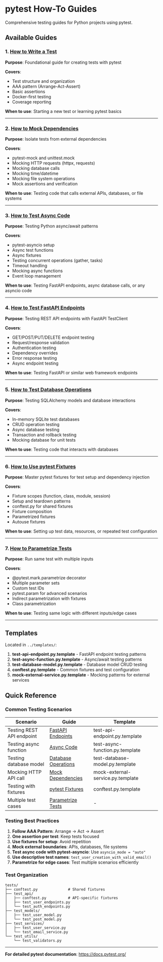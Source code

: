 # pytest How-To Guides

Comprehensive testing guides for Python projects using pytest.

## Available Guides

### 1. [How to Write a Test](./how-to-write-a-test.md)
**Purpose**: Foundational guide for creating tests with pytest

**Covers**:
- Test structure and organization
- AAA pattern (Arrange-Act-Assert)
- Basic assertions
- Docker-first testing
- Coverage reporting

**When to use**: Starting a new test or learning pytest basics

---

### 2. [How to Mock Dependencies](./how-to-mock-dependencies.md)
**Purpose**: Isolate tests from external dependencies

**Covers**:
- pytest-mock and unittest.mock
- Mocking HTTP requests (httpx, requests)
- Mocking database calls
- Mocking time/datetime
- Mocking file system operations
- Mock assertions and verification

**When to use**: Testing code that calls external APIs, databases, or file systems

---

### 3. [How to Test Async Code](./how-to-test-async-code.md)
**Purpose**: Testing Python async/await patterns

**Covers**:
- pytest-asyncio setup
- Async test functions
- Async fixtures
- Testing concurrent operations (gather, tasks)
- Timeout handling
- Mocking async functions
- Event loop management

**When to use**: Testing FastAPI endpoints, async database calls, or any asyncio code

---

### 4. [How to Test FastAPI Endpoints](./how-to-test-fastapi-endpoints.md)
**Purpose**: Testing REST API endpoints with FastAPI TestClient

**Covers**:
- GET/POST/PUT/DELETE endpoint testing
- Request/response validation
- Authentication testing
- Dependency overrides
- Error response testing
- Async endpoint testing

**When to use**: Testing FastAPI or similar web framework endpoints

---

### 5. [How to Test Database Operations](./how-to-test-database-operations.md)
**Purpose**: Testing SQLAlchemy models and database interactions

**Covers**:
- In-memory SQLite test databases
- CRUD operation testing
- Async database testing
- Transaction and rollback testing
- Mocking database for unit tests

**When to use**: Testing code that interacts with databases

---

### 6. [How to Use pytest Fixtures](./how-to-use-pytest-fixtures.md)
**Purpose**: Master pytest fixtures for test setup and dependency injection

**Covers**:
- Fixture scopes (function, class, module, session)
- Setup and teardown patterns
- conftest.py for shared fixtures
- Fixture composition
- Parametrized fixtures
- Autouse fixtures

**When to use**: Setting up test data, resources, or repeated test configuration

---

### 7. [How to Parametrize Tests](./how-to-parametrize-tests.md)
**Purpose**: Run same test with multiple inputs

**Covers**:
- @pytest.mark.parametrize decorator
- Multiple parameter sets
- Custom test IDs
- pytest.param for advanced scenarios
- Indirect parametrization with fixtures
- Class parametrization

**When to use**: Testing same logic with different inputs/edge cases

---

## Templates

Located in `../templates/`:

1. **test-api-endpoint.py.template** - FastAPI endpoint testing patterns
2. **test-async-function.py.template** - Async/await testing patterns
3. **test-database-model.py.template** - Database model CRUD testing
4. **conftest.py.template** - Common fixtures and test configuration
5. **mock-external-service.py.template** - Mocking patterns for external services

## Quick Reference

### Common Testing Scenarios

| Scenario | Guide | Template |
|----------|-------|----------|
| Testing REST API endpoint | [FastAPI Endpoints](./how-to-test-fastapi-endpoints.md) | test-api-endpoint.py.template |
| Testing async function | [Async Code](./how-to-test-async-code.md) | test-async-function.py.template |
| Testing database model | [Database Operations](./how-to-test-database-operations.md) | test-database-model.py.template |
| Mocking HTTP API call | [Mock Dependencies](./how-to-mock-dependencies.md) | mock-external-service.py.template |
| Testing with fixtures | [pytest Fixtures](./how-to-use-pytest-fixtures.md) | conftest.py.template |
| Multiple test cases | [Parametrize Tests](./how-to-parametrize-tests.md) | - |

### Testing Best Practices

1. **Follow AAA Pattern**: Arrange → Act → Assert
2. **One assertion per test**: Keep tests focused
3. **Use fixtures for setup**: Avoid repetition
4. **Mock external boundaries**: APIs, databases, file systems
5. **Test async code with pytest-asyncio**: Use `asyncio_mode = "auto"`
6. **Use descriptive test names**: `test_user_creation_with_valid_email()`
7. **Parametrize for edge cases**: Test multiple scenarios efficiently

### Test Organization

```
tests/
├── conftest.py              # Shared fixtures
├── test_api/
│   ├── conftest.py          # API-specific fixtures
│   ├── test_user_endpoints.py
│   └── test_auth_endpoints.py
├── test_models/
│   ├── test_user_model.py
│   └── test_post_model.py
├── test_services/
│   ├── test_user_service.py
│   └── test_email_service.py
└── test_utils/
    └── test_validators.py
```

---

**For detailed pytest documentation**: https://docs.pytest.org/
